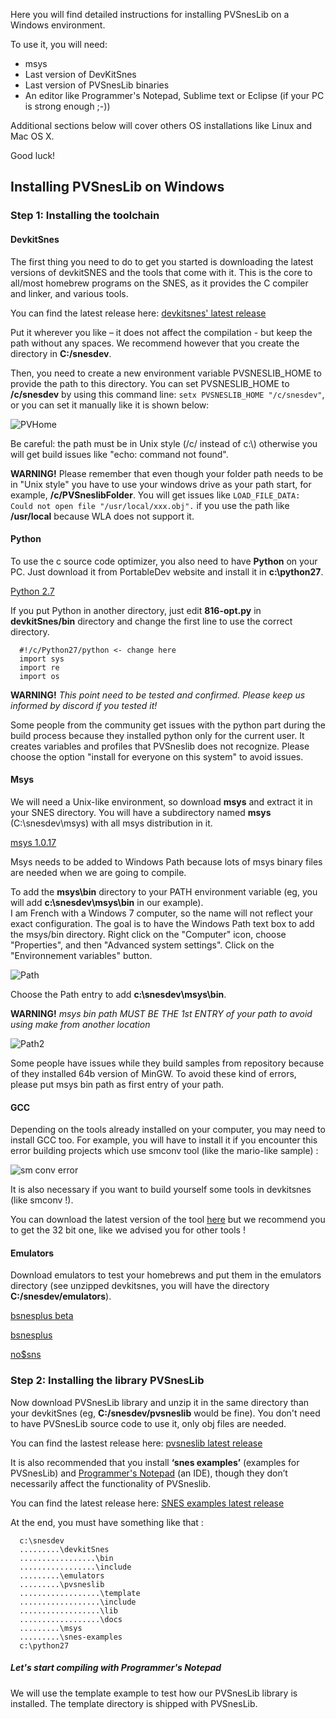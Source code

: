 Here you will find detailed instructions for installing PVSnesLib on a Windows environment. 
 
To use it, you will need:  
  * msys  
  * Last version of DevKitSnes 
  * Last version of PVSnesLib binaries  
  * An editor like Programmer's Notepad, Sublime text or Eclipse (if your PC is strong enough ;-))  

Additional sections below will cover others OS installations like Linux and Mac OS X.  

Good luck!  

## Installing PVSnesLib on Windows

### Step 1: Installing the toolchain

#### DevkitSnes

The first thing you need to do to get you started is downloading the latest versions of devkitSNES and the tools that come with it. This is the core to all/most homebrew programs on the SNES, as it provides the C compiler and linker, and various tools.  

You can find the latest release here: [devkitsnes' latest release](https://github.com/alekmaul/pvsneslib/releases/latest)  

Put it wherever you like – it does not affect the compilation - but keep the path without any spaces.
We recommend however that you create the directory in **C:/snesdev**.

Then, you need to create a new environment variable PVSNESLIB_HOME to provide the path to this directory.
You can set PVSNESLIB_HOME to **/c/snesdev** by using this command line:
`setx PVSNESLIB_HOME "/c/snesdev"`, or you can set it manually like it is shown below:

![PVHome](https://www.portabledev.com/wp-content/uploads/2020/12/home_var.png)

Be careful: the path must be in Unix style (/c/ instead of c:\\) otherwise you will get build issues like "echo: command not found".

**WARNING!** Please remember that even though your folder path needs to be in "Unix style" you have to use your windows drive as your path start, for example, **/c/PVSneslibFolder**.
You will get issues like `LOAD_FILE_DATA: Could not open file "/usr/local/xxx.obj".` if you use the path like **/usr/local** because WLA does not support it.

#### Python

To use the c source code optimizer, you also need to have **Python** on your PC. Just download it from PortableDev website and install it in **c:\python27**.

<a id="python27" href="https://www.portabledev.com/wp-content/files/python-2.7.9.msi">Python 2.7</a>

If you put Python in another directory, just edit **816-opt.py** in **devkitSnes/bin** directory and change the first line to use the correct directory.  
```
  #!/c/Python27/python <- change here
  import sys
  import re
  import os
```

**WARNING!** _This point need to be tested and confirmed. Please keep us informed by discord if you tested it!_

Some people from the community get issues with the python part during the build process because they installed python only for the current user. It creates variables and profiles that PVSneslib does not recognize. Please choose the option "install for everyone on this system" to avoid issues.

#### Msys

We will need a Unix-like environment, so download **msys**  and extract it in your SNES directory. You will have a subdirectory named **msys** (C:\snesdev\msys) with all msys distribution in it.

<a id="msys1017" href="https://www.portabledev.com/wp-content/files/msys-1.0.17.exe">msys 1.0.17</a>

Msys needs to be added to Windows Path because lots of msys binary files are needed when we are going to compile.  

To add the **msys\bin** directory to your PATH environment variable (eg,  you will add  **c:\snesdev\msys\bin** in our example).  
I am French with a Windows 7 computer, so the name will not reflect your exact configuration. The goal is to have the Windows Path text box to add the msys/bin directory. Right click on the "Computer" icon, choose "Properties", and then "Advanced system settings". Click on the "Environnement variables" button.  

![Path](http://www.portabledev.com/wp-content/uploads/2018/02/pn_tools_04.jpg)

Choose the Path entry to add **c:\snesdev\msys\bin**.  

**WARNING!** _msys bin path MUST BE THE 1st ENTRY of your path to avoid using make from another location_

![Path2](https://www.portabledev.com/wp-content/uploads/2021/06/msyspath.png)

Some people have issues while they build samples from repository because of they installed 64b version of MinGW. To avoid these kind of errors, please put msys bin path as first entry of your path.

#### GCC 

Depending on the tools already installed on your computer, you may need to install GCC too.
For example, you will have to install it if you encounter this error building projects which use smconv tool (like the mario-like sample) :

![sm conv error](https://user-images.githubusercontent.com/981773/120016823-5e926300-bfe5-11eb-9ec3-c76223072ae0.png)

It is also necessary if you want to build yourself some tools in devkitsnes (like smconv !).

You can download the latest version of the tool [here](https://sourceforge.net/projects/tdm-gcc/) but we recommend you to get the 32 bit one, like we advised you for other tools !


#### Emulators  

Download emulators to test your homebrews and put them in the emulators directory (see unzipped devkitsnes, you will have the directory **C:/snesdev/emulators**).  

[bsnesplus beta](http://revenant1.net/bsnes-plus-benny-win64.zip)

[bsnesplus](https://github.com/devinacker/bsnes-plus/releases)

[no$sns](http://problemkaputt.de/sns.htm)

### Step 2: Installing the library PVSnesLib

Now download PVSnesLib library and unzip it in the same directory than your devkitSnes (eg, **C:/snesdev/pvsneslib** would be fine). You don't need to have PVSnesLib source code to use it, only obj files are needed.  

You can find the lastest release here: [pvsneslib latest release](https://github.com/alekmaul/pvsneslib/releases/latest)  

It is also recommended that you install **‘snes examples’** (examples for PVSnesLib) and [Programmer's Notepad](http://www.pnotepad.org/download/) (an IDE), though they don’t necessarily affect the functionality of PVSneslib.

You can find the latest release here: [SNES examples latest release](https://github.com/alekmaul/pvsneslib/releases/latest)  

At the end, you must have something like that :  
```
  c:\snesdev
  .........\devkitSnes
  .................\bin
  .................\include
  .........\emulators
  .........\pvsneslib
  ..................\template
  ..................\include
  ..................\lib
  ..................\docs
  .........\msys
  .........\snes-examples
  c:\python27
```

##### Let's start compiling with Programmer's Notepad

We will use the template example to test how our PVSnesLib library is installed. The template directory is shipped with PVSnesLib.  
